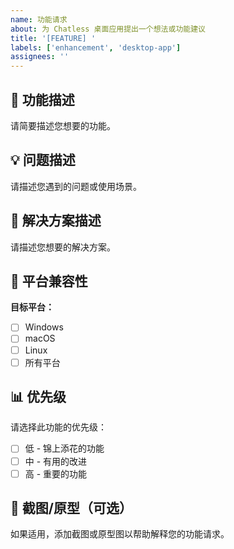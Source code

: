 ```yaml
---
name: 功能请求
about: 为 Chatless 桌面应用提出一个想法或功能建议
title: '[FEATURE] '
labels: ['enhancement', 'desktop-app']
assignees: ''
---
```


## 🚀 功能描述

请简要描述您想要的功能。

## 💡 问题描述

请描述您遇到的问题或使用场景。

## 🎯 解决方案描述

请描述您想要的解决方案。

## 📱 平台兼容性

**目标平台：**
- [ ] Windows
- [ ] macOS  
- [ ] Linux
- [ ] 所有平台

## 📊 优先级

请选择此功能的优先级：
- [ ] 低 - 锦上添花的功能
- [ ] 中 - 有用的改进
- [ ] 高 - 重要的功能

## 📸 截图/原型（可选）

如果适用，添加截图或原型图以帮助解释您的功能请求。 